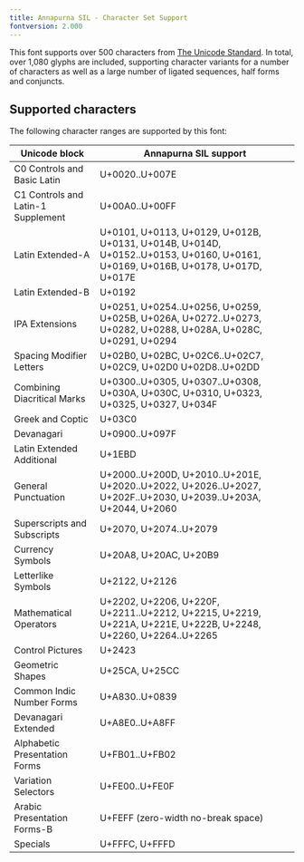 ```yaml
---
title: Annapurna SIL - Character Set Support
fontversion: 2.000
---
```


This font supports over 500 characters from [The Unicode Standard](https://unicode.org/). In total, over 1,080 glyphs are included, supporting character variants for a number of characters as well as a large number of ligated sequences, half forms and conjuncts. 

## Supported characters

The following character ranges are supported by this font:

Unicode block | Annapurna SIL support
------------- | ---------------
C0 Controls and Basic Latin|U+0020..U+007E
C1 Controls and Latin-1 Supplement|U+00A0..U+00FF
Latin Extended-A|U+0101, U+0113, U+0129, U+012B, U+0131, U+014B, U+014D, U+0152..U+0153, U+0160, U+0161, U+0169, U+016B, U+0178, U+017D, U+017E
Latin Extended-B|U+0192
IPA Extensions|U+0251, U+0254..U+0256, U+0259, U+025B, U+026A, U+0272..U+0273, U+0282, U+0288, U+028A, U+028C, U+0291, U+0294
Spacing Modifier Letters|U+02B0, U+02BC, U+02C6..U+02C7, U+02C9, U+02D0 U+02D8..U+02DD
Combining Diacritical Marks|U+0300..U+0305, U+0307..U+0308, U+030A, U+030C, U+0310, U+0323, U+0325, U+0327, U+034F
Greek and Coptic|U+03C0
Devanagari|U+0900..U+097F
Latin Extended Additional|U+1EBD
General Punctuation|U+2000..U+200D, U+2010..U+201E, U+2020..U+2022, U+2026..U+2027, U+202F..U+2030, U+2039..U+203A, U+2044, U+2060
Superscripts and Subscripts|U+2070, U+2074..U+2079
Currency Symbols|U+20A8, U+20AC, U+20B9
Letterlike Symbols|U+2122, U+2126
Mathematical Operators|U+2202, U+2206, U+220F, U+2211..U+2212, U+2215, U+2219, U+221A, U+221E, U+222B, U+2248, U+2260, U+2264..U+2265
Control Pictures|U+2423
Geometric Shapes|U+25CA, U+25CC
Common Indic Number Forms|U+A830..U+0839
Devanagari Extended|U+A8E0..U+A8FF
Alphabetic Presentation Forms|U+FB01..U+FB02
Variation Selectors|U+FE00..U+FE0F
Arabic Presentation Forms-B|U+FEFF (zero-width no-break space)
Specials|U+FFFC, U+FFFD
